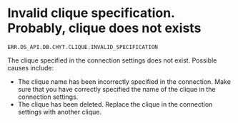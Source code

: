 # Invalid clique specification. Probably, clique does not exists

`ERR.DS_API.DB.CHYT.CLIQUE.INVALID_SPECIFICATION`

The clique specified in the connection settings does not exist. Possible causes include:

* The clique name has been incorrectly specified in the connection. Make sure that you have correctly specified the name of the clique in the connection settings.
* The clique has been deleted. Replace the clique in the connection settings with another clique.

